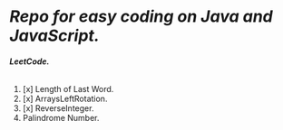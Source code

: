 # _**Repo for easy coding on Java and JavaScript.**_

###### **LeetCode.**
1. [x] Length of Last Word.
2. [x] ArraysLeftRotation.
3. [x] ReverseInteger.
4. Palindrome Number.










